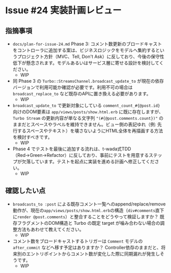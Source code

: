 # Issue #24 実装計画レビュー

## 指摘事項

- `docs/plan-for-issue-24.md` Phase 3: コメント数更新のブロードキャストをコントローラに追加する案は、ビジネスロジックをモデルへ集約するというプロジェクト方針（MVC、Tell, Don't Ask）に反しており、今後の保守性低下が懸念されます。モデルあるいはサービス層に寄せる設計を検討してください。
    - WIP 
- 同 Phase 3 の `Turbo::StreamsChannel.broadcast_update_to` が現在の依存バージョンで利用可能か確認が必要です。利用不可の場合は `broadcast_replace_to` など既存のAPIに置き換える必要があります。
    - WIP 
- `broadcast_update_to` で更新対象にしている `comment_count_#{@post.id}` 向けのDOM要素は `app/views/posts/show.html.erb` に既に存在しますが、`Turbo Stream` の更新内容が単なる文字列 `"(#{@post.comments.count})"` のままだとスペースやラベルを維持できません。ビュー側の表記ゆれ（例: 先行するスペースやテキスト）を壊さないようにHTML全体を再描画する方法を検討すべきです。
    - WIP 
- Phase 4 でテストを最後に追加する流れは、t-wada式TDD（Red→Green→Refactor）に反しており、事前にテストを用意するステップが欠落しています。テストを起点に実装を進める計画へ修正してください。
    - WIP 

## 確認したい点

- `broadcasts_to :post` による既存コメント一覧へのappend/replace/remove動作が、現在の`app/views/posts/show.html.erb`の構造（`div#comments`直下に`render @post.comments`）と整合することをどうやって検証しますか？ 既存フラグメントのDOM構造と Turbo の既定 target が噛み合わない場合の調整方法もあわせて教えてください。
    - WIP 
- コメント数をブロードキャストするトリガーは `Comment` モデルの `after_commit` などへ移す予定はありますか？ Controller依存のままだと、将来別のエントリポイントからコメント数が変化した際に同期漏れが発生しそうです。
    - WIP 
